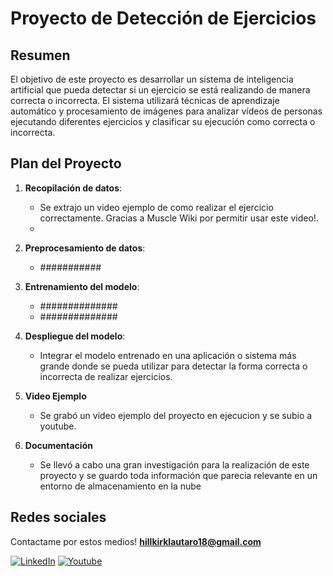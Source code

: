 # Proyecto de Detección de Ejercicios

## Resumen

El objetivo de este proyecto es desarrollar un sistema de inteligencia artificial que pueda detectar si un ejercicio se está realizando de manera correcta o incorrecta. El sistema utilizará técnicas de aprendizaje automático y procesamiento de imágenes para analizar vídeos de personas ejecutando diferentes ejercicios y clasificar su ejecución como correcta o incorrecta.

## Plan del Proyecto

1. **Recopilación de datos**:
   - Se extrajo un video ejemplo de como realizar el ejercicio correctamente. Gracias a Muscle Wiki por permitir usar este video!.
   -  

3. **Preprocesamiento de datos**:
   - ###########

4. **Entrenamiento del modelo**:
   - ##############
   - ##############

5. **Despliegue del modelo**:
   - Integrar el modelo entrenado en una aplicación o sistema más grande donde se pueda utilizar para detectar la forma correcta o incorrecta de realizar ejercicios.

6. **Video Ejemplo**
   - Se grabó un video ejemplo del proyecto en ejecucion y se subio a youtube.

7. **Documentación**
   - Se llevó a cabo una gran investigación para la realización de este proyecto y se guardo toda información que parecia relevante en un entorno de almacenamiento en la nube 

## Redes sociales
Contactame por estos medios!
**hillkirklautaro18@gmail.com** 

[![LinkedIn](https://img.shields.io/badge/LinkedIn-Profile-blue?style=flat-square&logo=linkedin)](https://www.linkedin.com/in/lautarohillkirk/)
[![Youtube](https://img.shields.io/badge/Youtube-Profile-red?style=flat-square&logo=youtube)](https://www.youtube.com/watch?v=BqW8KFrp8x8&ab_channel=LautaroHillkirk)

